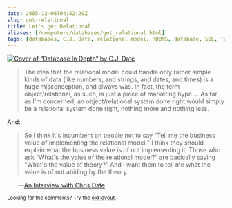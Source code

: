 ```yaml
--- 
date: 2005-12-06T04:52:29Z
slug: get-relational
title: Let's get Relational
aliases: [/computers/databases/get_relational.html]
tags: [databases, C.J. Date, relational model, RDBMS, database, SQL, Tutorial D, object/relational databases]
---
```


<a href="https://www.amazon.com/exec/obidos/ASIN/0596100124/justatheory-20" title="Buy &#x201c;Database In Depth&#x201d; on Amazon.com"><img src="https://images-na.ssl-images-amazon.com/images/P/0596100124.01._AA240_SCLZZZZZZZ_.jpg" alt="Cover of &#x201c;Database In Depth&#x201d; by C.J. Date" /></a>

<blockquote cite="http://www.oreillynet.com/lpt/a/6060"><p>The idea that the relational model could handle only rather simple kinds of data (like numbers, and strings, and dates, and times) is a huge misconception, and always was. In fact, the term object/relational, as such, is just a piece of marketing hype ... As far as I'm concerned, an object/relational system done right would simply be a relational system done right, nothing more and nothing less.</p></blockquote>

<p>And:</p>

<blockquote cite="http://www.oreillynet.com/lpt/a/6060"><p>So I think it's incumbent on people not to say <q>Tell me the business value of implementing the relational model.</q> I think they should explain what the business value is of not implementing it. Those who ask <q>What's the value of the relational model?</q> are basically saying <q>What's the value of theory?</q> And I want them to tell me what the value is of not abiding by the theory.</p></blockquote>

<p style="padding-left: 25px;">&#x2014;<a href="http://www.oreillynet.com/lpt/a/6060">An Interview with Chris Date</a></p>

<p class="past"><small>Looking for the comments? Try the <a rel="nofollow" href="//past.justatheory.com/computers/databases/get_relational.html">old layout</a>.</small></p>


